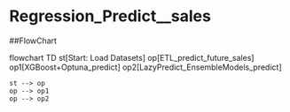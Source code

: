 # Regression_Predict__sales

##FlowChart

flowchart TD
    st[Start: Load Datasets]
    op[ETL_predict_future_sales]
    op1[XGBoost+Optuna_predict]
    op2[LazyPredict_EnsembleModels_predict]

    st --> op
    op --> op1
    op --> op2
